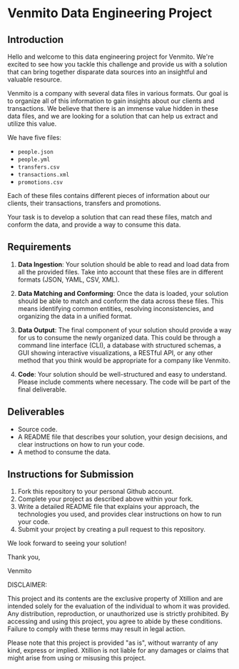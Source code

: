 # Venmito Data Engineering Project

## Introduction

Hello and welcome to this data engineering project for Venmito. We're excited to see how you tackle this challenge and provide us with a solution that can bring together disparate data sources into an insightful and valuable resource.

Venmito is a company with several data files in various formats. Our goal is to organize all of this information to gain insights about our clients and transactions. We believe that there is an immense value hidden in these data files, and we are looking for a solution that can help us extract and utilize this value.

We have five files:

- `people.json`
- `people.yml`
- `transfers.csv`
- `transactions.xml`
- `promotions.csv`

Each of these files contains different pieces of information about our clients, their transactions, transfers and promotions.

Your task is to develop a solution that can read these files, match and conform the data, and provide a way to consume this data.

## Requirements

1. **Data Ingestion**: Your solution should be able to read and load data from all the provided files. Take into account that these files are in different formats (JSON, YAML, CSV, XML).

2. **Data Matching and Conforming**: Once the data is loaded, your solution should be able to match and conform the data across these files. This means identifying common entities, resolving inconsistencies, and organizing the data in a unified format.

3. **Data Output**: The final component of your solution should provide a way for us to consume the newly organized data. This could be through a command line interface (CLI), a database with structured schemas, a GUI showing interactive visualizations, a RESTful API, or any other method that you think would be appropriate for a company like Venmito.

4. **Code**: Your solution should be well-structured and easy to understand. Please include comments where necessary. The code will be part of the final deliverable.

## Deliverables

- Source code.
- A README file that describes your solution, your design decisions, and clear instructions on how to run your code.
- A method to consume the data.

## Instructions for Submission

1. Fork this repository to your personal Github account.
2. Complete your project as described above within your fork.
3. Write a detailed README file that explains your approach, the technologies you used, and provides clear instructions on how to run your code.
4. Submit your project by creating a pull request to this repository.

We look forward to seeing your solution!

Thank you,

Venmito

DISCLAIMER:

This project and its contents are the exclusive property of Xtillion and are intended solely for the evaluation of the individual to whom it was provided. Any distribution, reproduction, or unauthorized use is strictly prohibited. By accessing and using this project, you agree to abide by these conditions. Failure to comply with these terms may result in legal action.

Please note that this project is provided "as is", without warranty of any kind, express or implied. Xtillion is not liable for any damages or claims that might arise from using or misusing this project.
